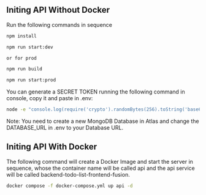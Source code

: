 ## Initing API Without Docker

Run the following commands in sequence
```bash
npm install

npm run start:dev

or for prod

npm run build

npm run start:prod
```

You can generate a SECRET TOKEN running the following command in console, copy it and paste in .env:
```bash
node -e "console.log(require('crypto').randomBytes(256).toString('base64'));"
```
Note: You need to create a new MongoDB Database in Atlas and change the DATABASE_URL in .env to your Database URL.

## Initing API With Docker

The following command will create a Docker Image and start the server in sequence, whose the container name will be called api and the api service will be called backend-todo-list-frontend-fusion.
```bash
docker compose -f docker-compose.yml up api -d
```